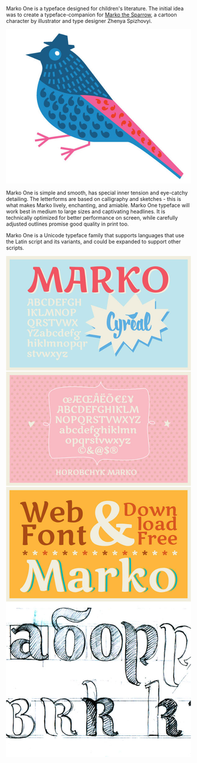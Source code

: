 Marko One is a typeface designed for children's literature. 
The initial idea was to create a typeface-companion for 
[Marko the Sparrow](http://cyreal.org/archives/696 "External Link"), 
a cartoon character by illustrator and type designer Zhenya Spizhovyi. 

![Marko the Sparrow](src/sparrow.jpg)

Marko One is simple and smooth, has special inner tension 
and eye-catchy detailing. The letterforms are based on 
calligraphy and sketches - this is what makes Marko lively, 
enchanting, and amiable. Marko One typeface will work best 
in medium to large sizes and captivating headlines. 
It is technically optimized for better performance on screen,
while carefully adjusted outlines promise good quality in print too.

Marko One is a Unicode typeface family that supports 
languages that use the Latin script and its variants, and 
could be expanded to support other scripts.

![Marko One Font](src/sample.jpg)
![Marko One Font](src/sample2.jpg)
![Marko One Font](src/sample3.jpg)
![Marko One Font](src/sample4.jpg)
